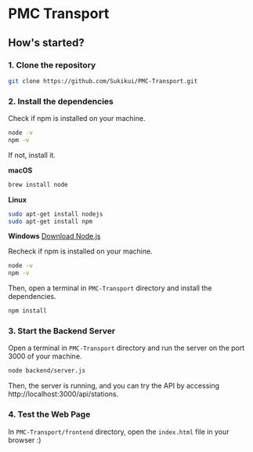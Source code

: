 # PMC Transport

## How's started?

### 1. Clone the repository

```bash
git clone https://github.com/Sukikui/PMC-Transport.git
```

### 2. Install the dependencies

Check if npm is installed on your machine.

```bash
node -v
npm -v
```

If not, install it.

**macOS**
```bash
brew install node
```

**Linux**
```bash
sudo apt-get install nodejs
sudo apt-get install npm
```

**Windows**
[Download Node.js](https://nodejs.org/en/download/)

Recheck if npm is installed on your machine.

```bash
node -v
npm -v
```

Then, open a terminal in `PMC-Transport` directory and install the dependencies.

```bash
npm install
```

### 3. Start the Backend Server

Open a terminal in `PMC-Transport` directory and run the server on the port 3000 of your machine.

```bash
node backend/server.js
```

Then, the server is running, and you can try the API by accessing http://localhost:3000/api/stations.

### 4. Test the Web Page

In `PMC-Transport/frontend` directory, open the `index.html` file in your browser :)
